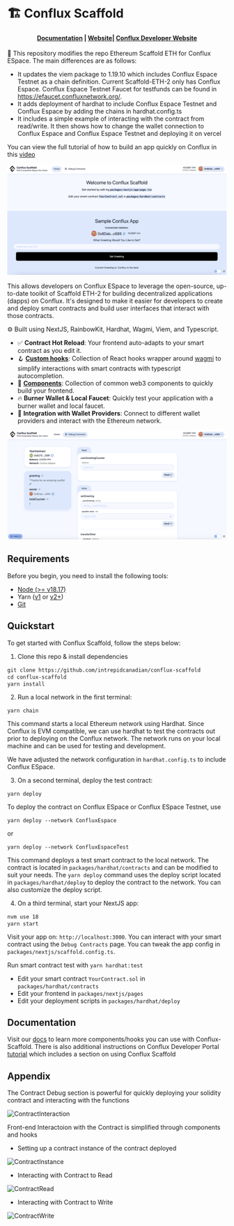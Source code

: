 # 🏗 Conflux Scaffold

<h4 align="center">
  <a href="https://docs.scaffoldeth.io">Documentation</a> |
  <a href="https://scaffoldeth.io">Website</a>|
  <a href="https://doc.confluxnetwork.org/docs/overview">Conflux Developer Website</a>
</h4>

🧪 This repository modifies the repo Ethereum Scaffold ETH for Conflux ESpace. The main differences are as follows:

- It updates the viem package to 1.19.10 which includes Conflux Espace Testnet as a chain definition. Current Scaffold-ETH-2 only has Conflux Espace. Conflux Espace Testnet Faucet for testfunds can be found in https://efaucet.confluxnetwork.org/.
- It adds deployment of hardhat to include Conflux Espace Testnet and Conflux Espace by adding the chains in hardhat.config.ts 
- It includes a simple example of interacting with the contract from read/write. It then shows how to change the wallet connection to Conflux Espace and Conflux Espace Testnet and deploying it on vercel

You can view the full tutorial of how to build an app quickly on Conflux in this [video](https://youtu.be/33S0IjGGsQg)

![Frontend](./img/FrontEnd.png)

This allows developers on Conflux ESpace to leverage the open-source, up-to-date toolkit of Scaffold ETH-2 for building decentralized applications (dapps) on Conflux. It's designed to make it easier for developers to create and deploy smart contracts and build user interfaces that interact with those contracts.

⚙️ Built using NextJS, RainbowKit, Hardhat, Wagmi, Viem, and Typescript.

- ✅ **Contract Hot Reload**: Your frontend auto-adapts to your smart contract as you edit it.
- 🪝 **[Custom hooks](https://docs.scaffoldeth.io/hooks/)**: Collection of React hooks wrapper around [wagmi](https://wagmi.sh/) to simplify interactions with smart contracts with typescript autocompletion.
- 🧱 [**Components**](https://docs.scaffoldeth.io/components/): Collection of common web3 components to quickly build your frontend.
- 🔥 **Burner Wallet & Local Faucet**: Quickly test your application with a burner wallet and local faucet.
- 🔐 **Integration with Wallet Providers**: Connect to different wallet providers and interact with the Ethereum network.

![Debug Contracts tab](./img/ContractInteraction.png)

## Requirements

Before you begin, you need to install the following tools:

- [Node (>= v18.17)](https://nodejs.org/en/download/)
- Yarn ([v1](https://classic.yarnpkg.com/en/docs/install/) or [v2+](https://yarnpkg.com/getting-started/install))
- [Git](https://git-scm.com/downloads)

## Quickstart

To get started with Conflux Scaffold, follow the steps below:

1. Clone this repo & install dependencies

```
git clone https://github.com/intrepidcanadian/conflux-scaffold
cd conflux-scaffold
yarn install
```

2. Run a local network in the first terminal:

```
yarn chain
```

This command starts a local Ethereum network using Hardhat. Since Conflux is EVM compatible, we can use hardhat to test the contracts out prior to deploying on the Conflux network. The network runs on your local machine and can be used for testing and development. 

We have adjusted the network configuration in `hardhat.config.ts` to include Conflux ESpace.

3. On a second terminal, deploy the test contract:

```
yarn deploy
```

To deploy the contract on Conflux ESpace or Conflux ESpace Testnet, use 

```
yarn deploy --network ConfluxEspace 
```

or 

```
yarn deploy --network ConfluxEspaceTest
```

This command deploys a test smart contract to the local network. The contract is located in `packages/hardhat/contracts` and can be modified to suit your needs. The `yarn deploy` command uses the deploy script located in `packages/hardhat/deploy` to deploy the contract to the network. You can also customize the deploy script.

4. On a third terminal, start your NextJS app:

```
nvm use 18
yarn start
```

Visit your app on: `http://localhost:3000`. You can interact with your smart contract using the `Debug Contracts` page. You can tweak the app config in `packages/nextjs/scaffold.config.ts`.

Run smart contract test with `yarn hardhat:test`

- Edit your smart contract `YourContract.sol` in `packages/hardhat/contracts`
- Edit your frontend in `packages/nextjs/pages`
- Edit your deployment scripts in `packages/hardhat/deploy`

## Documentation

Visit our [docs](https://docs.scaffoldeth.io) to learn more components/hooks you can use with Conflux-Scaffold. There is also additional instructions on Conflux Developer Portal [tutorial](https://doc.confluxnetwork.org/docs/overview) which includes a section on using Conflux Scaffold

## Appendix

The Contract Debug section is powerful for quickly deploying your solidity contract and interacting with the functions

![ContractInteraction](./img/ContractInteraction)

Front-end Interactoion with the Contract is simplified through components and hooks

- Setting up a contract instance of the contract deployed

![ContractInstance](./img/ContractInstance)

- Interacting with Contract to Read

![ContractRead](./img/ContractRead)

- Interacting with Contract to Write

![ContractWrite](./img/ContractWrite)
